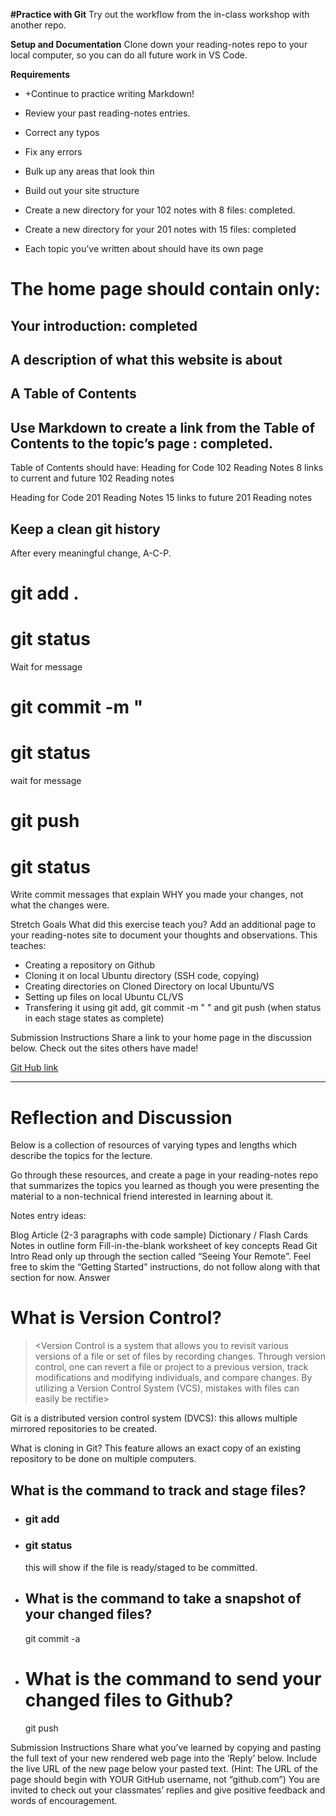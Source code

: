 
**#Practice with Git**
Try out the workflow from the in-class workshop with another repo.

**Setup and Documentation**
Clone down your reading-notes repo to your local computer, so you can do all future work in VS Code.

**Requirements**
+ +Continue to practice writing Markdown!
+ Review your past reading-notes entries.
+ Correct any typos
+ Fix any errors
+ Bulk up any areas that look thin

+ Build out your site structure

+ Create a new directory for your 102 notes with 8 files: completed.

+ Create a new directory for your 201 notes with 15 files: completed

+ Each topic you’ve written about should have its own page

# The home page should contain only:

## **Your introduction**: completed
## A description of what this website is about
## A Table of Contents
## Use Markdown to create a link from the Table of Contents to the topic’s page : completed.

Table of Contents should have:
Heading for Code 102 Reading Notes
8 links to current and future 102 Reading notes

Heading for Code 201 Reading Notes
15 links to future 201 Reading notes

## Keep a clean git history
After every meaningful change, A-C-P.

# git add .
# git status

Wait for message

# git commit -m "<message>
# git status

wait for message

# git push
# git status

Write commit messages that explain WHY you made your changes, not what the changes were.

Stretch Goals
What did this exercise teach you? Add an additional page to your reading-notes site to document your thoughts and observations.
This teaches:
+ Creating a repository on Github
+ Cloning it on local Ubuntu directory (SSH code, copying)
+ Creating directories on Cloned Directory on local Ubuntu/VS
+ Setting up files on local Ubuntu CL/VS
+ Transfering it using git add, git commit -m "<reason> " and git push (when status in each stage states as complete)

Submission Instructions
Share a link to your home page in the discussion below. Check out the sites others have made!

[Git Hub link]( https://github.com/bernardfernando/reading-notes-102d5/blob/main/102/file_3.md)

____

# Reflection and Discussion
Below is a collection of resources of varying types and lengths which describe the topics for the lecture.

Go through these resources, and create a page in your reading-notes repo that summarizes the topics you learned as though you were presenting the material to a non-technical friend interested in learning about it.

Notes entry ideas:

Blog Article (2-3 paragraphs with code sample)
Dictionary / Flash Cards
Notes in outline form
Fill-in-the-blank worksheet of key concepts
Read
Git Intro
Read only up through the section called “Seeing Your Remote”.
Feel free to skim the “Getting Started” instructions, do not follow along with that section for now.
Answer
# What is Version Control?
> <Version Control is a system that allows you to revisit various versions of a file or set of files by recording changes. Through version control, one can revert a file or project to a previous version, track modifications and modifying individuals, and compare changes. By utilizing a Version Control System (VCS), mistakes with files can easily be rectifie>

Git is a distributed version control system (DVCS): this allows multiple mirrored repositories to be created.


What is cloning in Git? This feature allows an exact copy of an existing  repository to be done on multiple computers.

## **What is the command to track and stage files?**
+ ### git add <file name>
+ ### git status 
    this will show if the file is ready/staged to be committed.

+ ## What is the command to take a snapshot of your changed files?
    git commit -a

+ # What is the command to send your changed files to Github?
    git push

Submission Instructions
Share what you’ve learned by copying and pasting the full text of your new rendered web page into the ‘Reply’ below.
Include the live URL of the new page below your pasted text. (Hint: The URL of the page should begin with YOUR GitHub username, not “github.com”)
You are invited to check out your classmates’ replies and give positive feedback and words of encouragement.